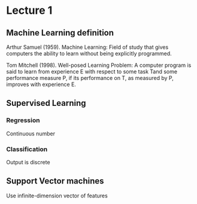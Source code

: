 # Lecture 1

## Machine Learning definition

Arthur Samuel \(1959\). Machine Learning: Field of study that gives computers the ability to learn without being explicitly programmed.

Tom Mitchell \(1998\). Well-posed Learning Problem: A computer program is said to learn from experience E with respect to some task Tand some performance measure P, if its performance on T, as measured by P, improves with experience E.

## Supervised Learning

### Regression

Continuous number

### Classification

Output is discrete

## Support Vector machines

Use infinite-dimension vector of features


